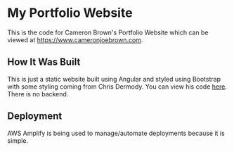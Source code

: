# My Portfolio Website

This is the code for Cameron Brown's Portfolio Website which can be viewed at https://www.cameronjoebrown.com.

## How It Was Built

This is just a static website built using Angular and styled using Bootstrap with
some styling coming from Chris Dermody. You can view his code
[here](https://github.com/Chippd/chippd.github.io). There is no backend.

## Deployment
AWS Amplify is being used to manage/automate deployments because it is simple.


